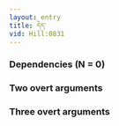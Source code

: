 ```yaml
---
layout: entry
title: དེད་
vid: Hill:0831
---
```

### Dependencies (N = 0)


### Two overt arguments


### Three overt arguments
